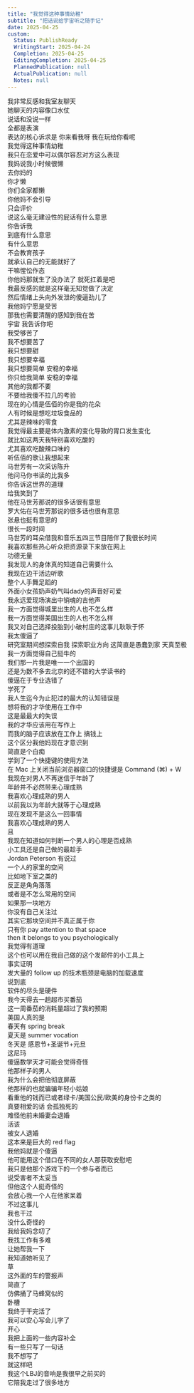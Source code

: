```yaml
---  
title: "我觉得这种事情幼稚"  
subtitle: "把话说给宇宙听之随手记"  
date: 2025-04-25  
custom:  
  Status: PublishReady  
  WritingStart: 2025-04-24  
  Completion: 2025-04-25  
  EditingCompletion: 2025-04-25  
  PlannedPublication: null  
  ActualPublication: null  
  Notes: null  
---          
```

我非常反感和我室友聊天        
她聊天的内容像口水仗        
说话和没说一样        
全都是表演        
表达的核心诉求是 你来看我呀 我在玩给你看呢        
我觉得这种事情幼稚          
我只在恋爱中可以偶尔容忍对方这么表现          
我妈说我小时候很懒        
去你妈的        
你才懒        
你们全家都懒          
你他妈不会引导        
只会评价        
说这么毫无建设性的屁话有什么意思        
你告诉我        
到底有什么意思        
有什么意思          
不会教育孩子        
就承认自己的无能就好了        
干嘛惺忪作态          
你他妈那就生了没办法了 就死扛着是吧        
我最反感的就是这样毫无知觉做了决定        
然后情绪上头向外发泄的傻逼劲儿了          
我他妈宁愿是受苦        
那我也需要清醒的感知到我在苦        
宇宙 我告诉你吧        
我受够苦了        
我不想要苦了        
我只想要甜        
我只想要幸福        
我只想要简单 安稳的幸福        
你只给我简单 安稳的幸福        
其他的我都不要        
不要给我傻不拉几的考验          
现在的心情是伍佰的你是我的花朵        
人有时候是想吃垃圾食品的        
尤其是辣味的零食        
我觉得最主要是体内激素的变化导致的胃口发生变化        
就比如这两天我特别喜欢吃酸的        
尤其喜欢吃酸辣口味的          
听伍佰的歌让我想起来        
马世芳有一次采访陈升        
他问马你书读的比我多        
你告诉这世界的道理        
给我笑到了        
他在马世芳那说的很多话很有意思        
罗大佑在马世芳那说的很多话也很有意思        
张悬也挺有意思的          
很长一段时间        
马世芳的耳朵借我和音乐五四三节目陪伴了我很长时间        
我喜欢那些热心听众把资源录下来放在网上        
功德无量          
我发现人的身体真的知道自己需要什么        
我现在边干活边听歌        
整个人手舞足蹈的          
外面小女孩奶声奶气叫dady的声音好可爱          
我永远爱现场演出中销魂的吉他声          
我一方面觉得城里出生的人也不怎么样        
我一方面觉得美国出生的人也不怎么样        
我又对自己选择投胎到小破村庄的这事儿耿耿于怀          
我太傻逼了        
研究室期间想探索自我 探索职业方向 这简直是愚蠢到家 天真至极          
我一方面觉得自己挺牛的        
我们那一片我是唯一一个出国的        
还是为数不多去北京的还不错的大学读书的        
傻逼在于专业选错了        
学死了          
我人生迄今为止犯过的最大的认知错误是        
想将我的才华使用在工作中        
这是最最大的失误          
我的才华应该用在写作上        
而我的脑子应该放在工作上 搞钱上        
这个区分我他妈现在才意识到        
简直是个白痴          
学到了一个快捷键的使用方法        
在 Mac 上关闭当前浏览器窗口的快捷键是 Command (⌘) + W          
我现在对男人不再迷信于年龄了        
年龄并不必然带来心理成熟        
我喜欢心理成熟的男人        
以前我以为年龄大就等于心理成熟        
现在发现不是这么一回事情        
我喜欢心理成熟的男人        
且        
我现在知道如何判断一个男人的心理是否成熟          
小工具还是自己做的最趁手          
Jordan Peterson 有说过        
一个人的家里的空间        
比如地下室之类的        
反正是角角落落        
或者是不怎么常用的空间        
如果那一块地方        
你没有自己关注过        
其实它那块空间并不真正属于你        
只有你 pay attention to that space        
then it belongs to you psychologically        
我觉得有道理        
这个也可以用在我自己做的这个发邮件的小工具上          
事实证明        
发大量的 follow up 的技术瓶颈是电脑的加载速度        
说到底        
软件的尽头是硬件          
我今天得去一趟超市买番茄        
这一周番茄的消耗量超过了我的预期          
美国人真的是        
春天有 spring break        
夏天是 summer vocation        
冬天是 感恩节+圣诞节+元旦        
这尼玛          
傻逼数学天才可能会觉得奇怪        
他那样子的男人        
我为什么会把他彻底屏蔽        
他那样的也就骗骗年轻小姑娘        
看重他的钱而已或者绿卡/美国公民/欧美的身份卡之类的        
真要相爱的话 会孤独死的        
难怪他前未婚妻会退婚        
活该          
被女人退婚        
这本来是巨大的 red flag        
我他妈就是个傻逼        
他可能用这个借口在不同的女人那获取安慰吧        
我只是他那个游戏下的一个参与者而已        
说受害者不太妥当          
但他这个人挺奇怪的        
会放心我一个人在他家呆着        
不过这事儿        
我也干过        
没什么奇怪的          
我给我妈念叨了        
我找工作有多难        
让她帮我一下        
我知道她听见了          
草        
这外面的车的警报声        
简直了        
仿佛捅了马蜂窝似的          
卧槽        
我终于干完活了        
我可以安心写会儿字了        
开心        
我把上面的一些内容补全        
有一些只写了一句话        
我不想写了        
就这样吧          
我这个LBJ的音响是我很早之前买的        
它陪我走过了很多地方          
      